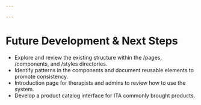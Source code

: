 ```yaml
---

---
```


# Future Development & Next Steps

* Explore and review the existing structure within the /pages, /components, and /styles directories.
* Identify patterns in the components and document reusable elements to promote consistency.
* Introduction page for therapists and admins to review how to use the system.
* Develop a product catalog interface for ITA commonly brought products.